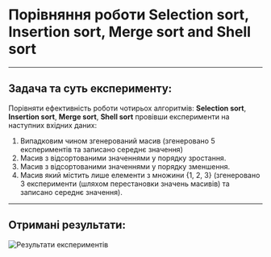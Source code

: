 # Порівняння роботи Selection sort, Insertion sort, Merge sort and Shell sort
----------
## Задача та суть експерименту:

Порівняти ефективність роботи чотирьох алгоритмів: **Selection sort**, **Insertion sort**, **Merge sort**, **Shell sort** провівши експерименти на наступних вхідних даних:


1. Випадковим чином згенерований масив (згенеровано 5 експериментів та записано середнє значення)
2. Масив з відсортованими значеннями у порядку зростання.
3. Масив з відсортованими значеннями у порядку зменшення.
4. Масив який містить лише елементи з множини {1, 2, 3} (згенеровано 3 експерименти (шляхом перестановки значень масивів) та записано середнє значення).

----------
## Отримані результати:
![Результати експериментів](https://paper-attachments.dropbox.com/s_8077F835EE8B176FE272448EABFDC92FA588B2D16A96315FF586E66370527198_1601514399862_plots.png)
